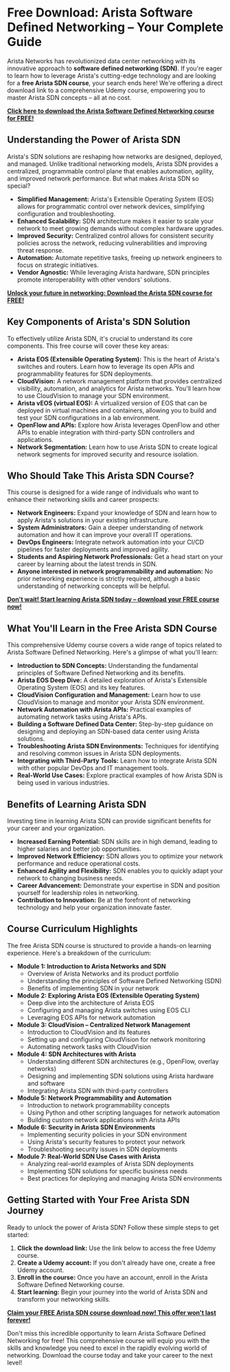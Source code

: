 # Free Download: Arista Software Defined Networking – Your Complete Guide

Arista Networks has revolutionized data center networking with its innovative approach to **software defined networking (SDN)**. If you're eager to learn how to leverage Arista's cutting-edge technology and are looking for a **free Arista SDN course**, your search ends here! We're offering a direct download link to a comprehensive Udemy course, empowering you to master Arista SDN concepts – all at no cost.

[**Click here to download the Arista Software Defined Networking course for FREE!**](https://udemywork.com/arista-software-defined-networking)

## Understanding the Power of Arista SDN

Arista's SDN solutions are reshaping how networks are designed, deployed, and managed. Unlike traditional networking models, Arista SDN provides a centralized, programmable control plane that enables automation, agility, and improved network performance. But what makes Arista SDN so special?

*   **Simplified Management:** Arista's Extensible Operating System (EOS) allows for programmatic control over network devices, simplifying configuration and troubleshooting.
*   **Enhanced Scalability:** SDN architecture makes it easier to scale your network to meet growing demands without complex hardware upgrades.
*   **Improved Security:** Centralized control allows for consistent security policies across the network, reducing vulnerabilities and improving threat response.
*   **Automation:** Automate repetitive tasks, freeing up network engineers to focus on strategic initiatives.
*   **Vendor Agnostic:** While leveraging Arista hardware, SDN principles promote interoperability with other vendors' solutions.

[**Unlock your future in networking: Download the Arista SDN course for FREE!**](https://udemywork.com/arista-software-defined-networking)

## Key Components of Arista's SDN Solution

To effectively utilize Arista SDN, it's crucial to understand its core components. This free course will cover these key areas:

*   **Arista EOS (Extensible Operating System):** This is the heart of Arista's switches and routers. Learn how to leverage its open APIs and programmability features for SDN deployments.
*   **CloudVision:** A network management platform that provides centralized visibility, automation, and analytics for Arista networks. You'll learn how to use CloudVision to manage your SDN environment.
*   **Arista vEOS (virtual EOS):** A virtualized version of EOS that can be deployed in virtual machines and containers, allowing you to build and test your SDN configurations in a lab environment.
*   **OpenFlow and APIs:** Explore how Arista leverages OpenFlow and other APIs to enable integration with third-party SDN controllers and applications.
*   **Network Segmentation:** Learn how to use Arista SDN to create logical network segments for improved security and resource isolation.

## Who Should Take This Arista SDN Course?

This course is designed for a wide range of individuals who want to enhance their networking skills and career prospects:

*   **Network Engineers:** Expand your knowledge of SDN and learn how to apply Arista's solutions in your existing infrastructure.
*   **System Administrators:** Gain a deeper understanding of network automation and how it can improve your overall IT operations.
*   **DevOps Engineers:** Integrate network automation into your CI/CD pipelines for faster deployments and improved agility.
*   **Students and Aspiring Network Professionals:** Get a head start on your career by learning about the latest trends in SDN.
*   **Anyone interested in network programmability and automation:** No prior networking experience is strictly required, although a basic understanding of networking concepts will be helpful.

[**Don't wait! Start learning Arista SDN today – download your FREE course now!**](https://udemywork.com/arista-software-defined-networking)

## What You'll Learn in the Free Arista SDN Course

This comprehensive Udemy course covers a wide range of topics related to Arista Software Defined Networking. Here's a glimpse of what you'll learn:

*   **Introduction to SDN Concepts:** Understanding the fundamental principles of Software Defined Networking and its benefits.
*   **Arista EOS Deep Dive:** A detailed exploration of Arista's Extensible Operating System (EOS) and its key features.
*   **CloudVision Configuration and Management:** Learn how to use CloudVision to manage and monitor your Arista SDN environment.
*   **Network Automation with Arista APIs:** Practical examples of automating network tasks using Arista's APIs.
*   **Building a Software Defined Data Center:** Step-by-step guidance on designing and deploying an SDN-based data center using Arista solutions.
*   **Troubleshooting Arista SDN Environments:** Techniques for identifying and resolving common issues in Arista SDN deployments.
*   **Integrating with Third-Party Tools:** Learn how to integrate Arista SDN with other popular DevOps and IT management tools.
*   **Real-World Use Cases:** Explore practical examples of how Arista SDN is being used in various industries.

## Benefits of Learning Arista SDN

Investing time in learning Arista SDN can provide significant benefits for your career and your organization.

*   **Increased Earning Potential:** SDN skills are in high demand, leading to higher salaries and better job opportunities.
*   **Improved Network Efficiency:** SDN allows you to optimize your network performance and reduce operational costs.
*   **Enhanced Agility and Flexibility:** SDN enables you to quickly adapt your network to changing business needs.
*   **Career Advancement:** Demonstrate your expertise in SDN and position yourself for leadership roles in networking.
*   **Contribution to Innovation:** Be at the forefront of networking technology and help your organization innovate faster.

## Course Curriculum Highlights

The free Arista SDN course is structured to provide a hands-on learning experience. Here's a breakdown of the curriculum:

*   **Module 1: Introduction to Arista Networks and SDN**
    *   Overview of Arista Networks and its product portfolio
    *   Understanding the principles of Software Defined Networking (SDN)
    *   Benefits of implementing SDN in your network
*   **Module 2: Exploring Arista EOS (Extensible Operating System)**
    *   Deep dive into the architecture of Arista EOS
    *   Configuring and managing Arista switches using EOS CLI
    *   Leveraging EOS APIs for network automation
*   **Module 3: CloudVision – Centralized Network Management**
    *   Introduction to CloudVision and its features
    *   Setting up and configuring CloudVision for network monitoring
    *   Automating network tasks with CloudVision
*   **Module 4: SDN Architectures with Arista**
    *   Understanding different SDN architectures (e.g., OpenFlow, overlay networks)
    *   Designing and implementing SDN solutions using Arista hardware and software
    *   Integrating Arista SDN with third-party controllers
*   **Module 5: Network Programmability and Automation**
    *   Introduction to network programmability concepts
    *   Using Python and other scripting languages for network automation
    *   Building custom network applications with Arista APIs
*   **Module 6: Security in Arista SDN Environments**
    *   Implementing security policies in your SDN environment
    *   Using Arista's security features to protect your network
    *   Troubleshooting security issues in SDN deployments
*   **Module 7: Real-World SDN Use Cases with Arista**
    *   Analyzing real-world examples of Arista SDN deployments
    *   Implementing SDN solutions for specific business needs
    *   Best practices for deploying and managing Arista SDN environments

## Getting Started with Your Free Arista SDN Journey

Ready to unlock the power of Arista SDN? Follow these simple steps to get started:

1.  **Click the download link:** Use the link below to access the free Udemy course.
2.  **Create a Udemy account:** If you don't already have one, create a free Udemy account.
3.  **Enroll in the course:** Once you have an account, enroll in the Arista Software Defined Networking course.
4.  **Start learning:** Begin your journey into the world of Arista SDN and transform your networking skills.

[**Claim your FREE Arista SDN course download now! This offer won't last forever!**](https://udemywork.com/arista-software-defined-networking)

Don't miss this incredible opportunity to learn Arista Software Defined Networking for free! This comprehensive course will equip you with the skills and knowledge you need to excel in the rapidly evolving world of networking. Download the course today and take your career to the next level!
